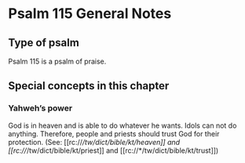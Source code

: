 # Psalm 115 General Notes
## Type of psalm

Psalm 115 is a psalm of praise.

## Special concepts in this chapter

### Yahweh’s power
God is in heaven and is able to do whatever he wants. Idols can not do anything. Therefore, people and priests should trust God for their protection. (See: [[rc://*/tw/dict/bible/kt/heaven]] and [[rc://*/tw/dict/bible/kt/priest]] and [[rc://*/tw/dict/bible/kt/trust]])